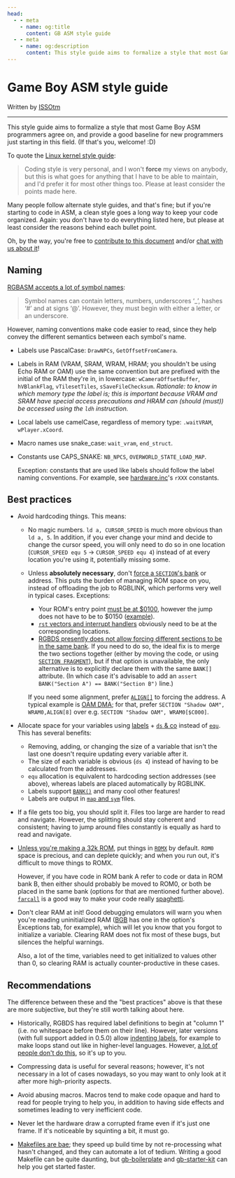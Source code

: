 ```yaml
---
head:
  - - meta
    - name: og:title
      content: GB ASM style guide
  - - meta
    - name: og:description
      content: This style guide aims to formalize a style that most Game Boy ASM programmers agree on, and provide a good baseline for new programmers just starting in this field.
---
```


# Game Boy ASM style guide

Written by [ISSOtm](https://github.com/ISSOtm/)

---

This style guide aims to formalize a style that most Game Boy ASM programmers agree on, and provide a good baseline for new programmers just starting in this field. (If that's you, welcome! :D)

To quote the [Linux kernel style guide](https://github.com/torvalds/linux/blob/master/Documentation/process/coding-style.rst):

> Coding style is very personal, and I won't **force** my views on anybody, but this is what goes for anything that I have to be able to maintain, and I'd prefer it for most other things too. Please at least consider the points made here.

Many people follow alternate style guides, and that's fine; but if you're starting to code in ASM, a clean style goes a long way to keep your code organized. Again: you don't have to do everything listed here, but please at least consider the reasons behind each bullet point.

Oh, by the way, you're free to [contribute to this document](https://github.com/gbdev/gbdev.github.io) and/or [chat with us about it](https://gbdev.io/chat)!

## Naming

[RGBASM accepts a lot of symbol names](https://rgbds.gbdev.io/docs/v0.4.2/rgbasm.5#SYMBOLS):

> Symbol names can contain letters, numbers, underscores ‘_’, hashes ‘#’ and at signs ‘@’. However, they must begin with either a letter, or an underscore. 

However, naming conventions make code easier to read, since they help convey the different semantics between each symbol's name.

- Labels use PascalCase: `DrawNPCs`, `GetOffsetFromCamera`.
- Labels in RAM (VRAM, SRAM, WRAM, HRAM; you shouldn't be using Echo RAM or OAM) use the same convention but are prefixed with the initial of the RAM they're in, in lowercase: `wCameraOffsetBuffer`, `hVBlankFlag`, `vTilesetTiles`, `sSaveFileChecksum`. *Rationale: to know in which memory type the label is; this is important because VRAM and SRAM have special access precautions and HRAM can (should (must)) be accessed using the `ldh` instruction.*
- Local labels use camelCase, regardless of memory type: `.waitVRAM`, `wPlayer.xCoord`.
- Macro names use snake_case: `wait_vram`, `end_struct`.
- Constants use CAPS_SNAKE: `NB_NPCS`, `OVERWORLD_STATE_LOAD_MAP`.

  Exception: constants that are used like labels should follow the label naming conventions. For example, see [hardware.inc](https://github.com/gbdev/hardware.inc/blob/master/hardware.inc)'s `rXXX` constants.

## Best practices

- Avoid hardcoding things. This means:
  * No magic numbers. `ld a, CURSOR_SPEED` is much more obvious than `ld a, 5`. In addition, if you ever change your mind and decide to change the cursor speed, you will only need to do so in one location (`CURSOR_SPEED equ 5` → `CURSOR_SPEED equ 4`) instead of at every location you're using it, potentially missing some.
  * Unless **absolutely necessary**, don't [force a `SECTION`'s bank](https://rgbds.gbdev.io/docs/v0.4.2/rgbasm.5#BANK) or address. This puts the burden of managing ROM space on you, instead of offloading the job to RGBLINK, which performs very well in typical cases. Exceptions:
    - Your ROM's entry point [must be at $0100](https://gbdev.io/pandocs/#_0100-0103-entry-point), however the jump does not have to be to $0150 ([example](https://github.com/GreenAndEievui/vuibui-engine/blob/206fd814e67da2cebbeca7d011a5537fef22a29c/src/main.asm#L6)).
    - [`rst` vectors and interrupt handlers](https://gbdev.io/pandocs/#jump-vectors-in-first-rom-bank) obviously need to be at the corresponding locations.
    - [RGBDS presently does not allow forcing different sections to be in the same bank](https://github.com/gbdev/rgbds/issues/244). If you need to do so, the ideal fix is to merge the two sections together (either by moving the code, or using [`SECTION FRAGMENT`](https://rgbds.gbdev.io/docs/v0.4.2/rgbasm.5#Section_Fragments)), but if that option is unavailable, the only alternative is to explicitly declare them with the same `BANK[]` attribute. (In which case it's advisable to add an `assert BANK("Section A") == BANK("Section B")` line.)

    If you need some alignment, prefer [`ALIGN[]`](https://rgbds.gbdev.io/docs/v0.4.2/rgbasm.5#ALIGN) to forcing the address. A typical example is [OAM DMA](https://gbdev.io/pandocs/#lcd-oam-dma-transfers); for that, prefer `SECTION "Shadow OAM", WRAM0,ALIGN[8]` over e.g. `SECTION "Shadow OAM", WRAM0[$C000]`.

- Allocate space for your variables using [labels](https://rgbds.gbdev.io/docs/v0.4.2/rgbasm.5#SYMBOLS) + [`ds` & co](https://rgbds.gbdev.io/docs/v0.4.2/rgbasm.5#Declaring_variables_in_a_RAM_section) instead of [`equ`](https://rgbds.gbdev.io/docs/v0.4.2/rgbasm.5#EQU). This has several benefits:
  * Removing, adding, or changing the size of a variable that isn't the last one doesn't require updating every variable after it.
  * The size of each variable is obvious (`ds 4`) instead of having to be calculated from the addresses.
  * `equ` allocation is equivalent to hardcoding section addresses (see above), whereas labels are placed automatically by RGBLINK.
  * Labels support [`BANK()`](https://rgbds.gbdev.io/docs/v0.4.2/rgbasm.5#Other_functions) and many cool other features!
  * Labels are output in [`map` and `sym`](https://rgbds.gbdev.io/docs/v0.4.2/rgblink.1#m) files.

- If a file gets too big, you should split it. Files too large are harder to read and navigate. However, the splitting should stay coherent and consistent; having to jump around files constantly is equally as hard to read and navigate.

- [Unless you're making a 32k ROM](https://gbdev.io/pandocs/#no-mbc), put things in [`ROMX`](https://rgbds.gbdev.io/docs/v0.4.2/rgbasm.5#ROMX) by default. `ROM0` space is precious, and can deplete quickly; and when you run out, it's difficult to move things to ROMX.

  However, if you have code in ROM bank A refer to code or data in ROM bank B, then either should probably be moved to ROM0, or both be placed in the same bank (options for that are mentioned further above). [`farcall`](https://github.com/pret/pokecrystal/blob/35219230960f0dc85c0cb6a5723877b247609e46/macros/rst.asm#L1-L5) is a good way to make your code really [spaghetti](https://en.wikipedia.org/wiki/Spaghetti_code).
  
- Don't clear RAM at init! Good debugging emulators will warn you when you're reading uninitialized RAM ([BGB](https://bgb.bircd.org) has one in the option's Exceptions tab, for example), which will let you know that you forgot to initialize a variable. Clearing RAM does not fix most of these bugs, but silences the helpful warnings.

  Also, a lot of the time, variables need to get initialized to values other than 0, so clearing RAM is actually counter-productive in these cases.

## Recommendations

The difference between these and the "best practices" above is that these are more subjective, but they're still worth talking about here.

- Historically, RGBDS has required label definitions to begin at "column 1" (i.e. no whitespace before them on their line). However, later versions (with full support added in 0.5.0) allow [indenting labels](https://github.com/pinobatch/libbet/blob/cabe48bc4042338b9975cb32c2dbd0ee6640f31e/src/main.z80#L206-L231), for example to make loops stand out like in higher-level languages. However, [a lot of people don't do this](https://github.com/BlitterObjectBob/DeadCScroll/blob/9834372eb0d56e8b9a8cdcaae4b8aecb6d402266/DeadCScroll.asm#L410-L422), so it's up to you.

- Compressing data is useful for several reasons; however, it's not necessary in a lot of cases nowadays, so you may want to only look at it after more high-priority aspects.

- Avoid abusing macros. Macros tend to make code opaque and hard to read for people trying to help you, in addition to having side effects and sometimes leading to very inefficient code.

- Never let the hardware draw a corrupted frame even if it's just one frame. If it's noticeable by squinting a bit, it must go.

- [Makefiles are bae](https://www.gnu.org/software/make/manual/html_node/); they speed up build time by not re-processing what hasn't changed, and they can automate a lot of tedium. Writing a good Makefile can be quite daunting, but [gb-boilerplate](https://github.com/ISSOtm/gb-boilerplate) and [gb-starter-kit](https://github.com/ISSOtm/gb-starter-kit) can help you get started faster.
